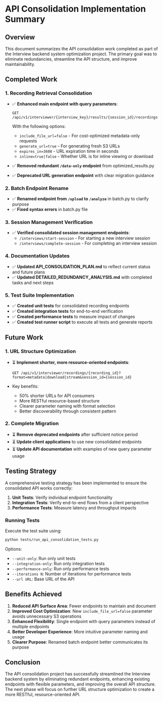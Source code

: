 # API Consolidation Implementation Summary

## Overview
This document summarizes the API consolidation work completed as part of the Interview backend system optimization project. The primary goal was to eliminate redundancies, streamline the API structure, and improve maintainability.

## Completed Work

### 1. Recording Retrieval Consolidation
- ✅ **Enhanced main endpoint with query parameters**: 
  ```
  GET /api/v1/interviewer/{interview_key}/results/{session_id}/recordings/{recording_id}
  ```
  
  With the following options:
  - `include_file_url=false` - For cost-optimized metadata-only requests
  - `generate_url=true` - For generating fresh S3 URLs
  - `expires_in=3600` - URL expiration time in seconds
  - `inline=true|false` - Whether URL is for inline viewing or download

- ✅ **Removed redundant `/data-only` endpoint** from optimized_results.py
- ✅ **Deprecated URL generation endpoint** with clear migration guidance

### 2. Batch Endpoint Rename
- ✅ **Renamed endpoint from `/upload` to `/analyze`** in batch.py to clarify purpose
- ✅ **Fixed syntax errors** in batch.py file

### 3. Session Management Verification
- ✅ **Verified consolidated session management endpoints**:
  - `/interviews/start-session` - For starting a new interview session
  - `/interviews/complete-session` - For completing an interview session

### 4. Documentation Updates
- ✅ **Updated API_CONSOLIDATION_PLAN.md** to reflect current status and future plans
- ✅ **Updated DETAILED_REDUNDANCY_ANALYSIS.md** with completed tasks and next steps

### 5. Test Suite Implementation
- ✅ **Created unit tests** for consolidated recording endpoints
- ✅ **Created integration tests** for end-to-end verification
- ✅ **Created performance tests** to measure impact of changes
- ✅ **Created test runner script** to execute all tests and generate reports

## Future Work

### 1. URL Structure Optimization
- ⏳ **Implement shorter, more resource-oriented endpoints**:
  ```
  GET /api/v1/interviewer/recordings/{recording_id}?format=metadata|download|stream&session_id={session_id}
  ```

- Key benefits:
  - 50% shorter URLs for API consumers
  - More RESTful resource-based structure
  - Clearer parameter naming with format selection
  - Better discoverability through consistent pattern

### 2. Complete Migration
- ⏳ **Remove deprecated endpoints** after sufficient notice period
- ⏳ **Update client applications** to use new consolidated endpoints
- ⏳ **Update API documentation** with examples of new query parameter usage

## Testing Strategy

A comprehensive testing strategy has been implemented to ensure the consolidated API works correctly:

1. **Unit Tests**: Verify individual endpoint functionality
2. **Integration Tests**: Verify end-to-end flows from a client perspective
3. **Performance Tests**: Measure latency and throughput impacts

### Running Tests

Execute the test suite using:

```bash
python tests/run_api_consolidation_tests.py
```

Options:
- `--unit-only`: Run only unit tests
- `--integration-only`: Run only integration tests  
- `--performance-only`: Run only performance tests
- `--iterations N`: Number of iterations for performance tests
- `--url URL`: Base URL of the API

## Benefits Achieved

1. **Reduced API Surface Area**: Fewer endpoints to maintain and document
2. **Improved Cost Optimization**: New `include_file_url=false` parameter avoids unnecessary S3 operations
3. **Enhanced Flexibility**: Single endpoint with query parameters instead of multiple endpoints
4. **Better Developer Experience**: More intuitive parameter naming and usage
5. **Clearer Purpose**: Renamed batch endpoint better communicates its purpose

## Conclusion

The API consolidation project has successfully streamlined the Interview backend system by eliminating redundant endpoints, enhancing existing endpoints with flexible parameters, and improving the overall API structure. The next phase will focus on further URL structure optimization to create a more RESTful, resource-oriented API.
